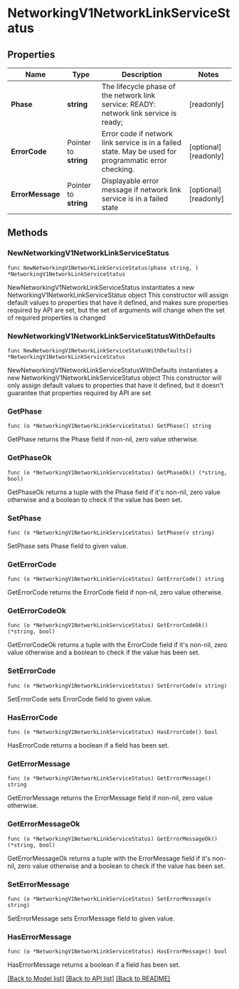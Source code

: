 # NetworkingV1NetworkLinkServiceStatus

## Properties

Name | Type | Description | Notes
------------ | ------------- | ------------- | -------------
**Phase** | **string** | The lifecycle phase of the network link service:  READY:  network link service is ready;  | [readonly] 
**ErrorCode** | Pointer to **string** | Error code if network link service is in a failed state. May be used for programmatic error checking.  | [optional] [readonly] 
**ErrorMessage** | Pointer to **string** | Displayable error message if network link service is in a failed state | [optional] [readonly] 

## Methods

### NewNetworkingV1NetworkLinkServiceStatus

`func NewNetworkingV1NetworkLinkServiceStatus(phase string, ) *NetworkingV1NetworkLinkServiceStatus`

NewNetworkingV1NetworkLinkServiceStatus instantiates a new NetworkingV1NetworkLinkServiceStatus object
This constructor will assign default values to properties that have it defined,
and makes sure properties required by API are set, but the set of arguments
will change when the set of required properties is changed

### NewNetworkingV1NetworkLinkServiceStatusWithDefaults

`func NewNetworkingV1NetworkLinkServiceStatusWithDefaults() *NetworkingV1NetworkLinkServiceStatus`

NewNetworkingV1NetworkLinkServiceStatusWithDefaults instantiates a new NetworkingV1NetworkLinkServiceStatus object
This constructor will only assign default values to properties that have it defined,
but it doesn't guarantee that properties required by API are set

### GetPhase

`func (o *NetworkingV1NetworkLinkServiceStatus) GetPhase() string`

GetPhase returns the Phase field if non-nil, zero value otherwise.

### GetPhaseOk

`func (o *NetworkingV1NetworkLinkServiceStatus) GetPhaseOk() (*string, bool)`

GetPhaseOk returns a tuple with the Phase field if it's non-nil, zero value otherwise
and a boolean to check if the value has been set.

### SetPhase

`func (o *NetworkingV1NetworkLinkServiceStatus) SetPhase(v string)`

SetPhase sets Phase field to given value.


### GetErrorCode

`func (o *NetworkingV1NetworkLinkServiceStatus) GetErrorCode() string`

GetErrorCode returns the ErrorCode field if non-nil, zero value otherwise.

### GetErrorCodeOk

`func (o *NetworkingV1NetworkLinkServiceStatus) GetErrorCodeOk() (*string, bool)`

GetErrorCodeOk returns a tuple with the ErrorCode field if it's non-nil, zero value otherwise
and a boolean to check if the value has been set.

### SetErrorCode

`func (o *NetworkingV1NetworkLinkServiceStatus) SetErrorCode(v string)`

SetErrorCode sets ErrorCode field to given value.

### HasErrorCode

`func (o *NetworkingV1NetworkLinkServiceStatus) HasErrorCode() bool`

HasErrorCode returns a boolean if a field has been set.

### GetErrorMessage

`func (o *NetworkingV1NetworkLinkServiceStatus) GetErrorMessage() string`

GetErrorMessage returns the ErrorMessage field if non-nil, zero value otherwise.

### GetErrorMessageOk

`func (o *NetworkingV1NetworkLinkServiceStatus) GetErrorMessageOk() (*string, bool)`

GetErrorMessageOk returns a tuple with the ErrorMessage field if it's non-nil, zero value otherwise
and a boolean to check if the value has been set.

### SetErrorMessage

`func (o *NetworkingV1NetworkLinkServiceStatus) SetErrorMessage(v string)`

SetErrorMessage sets ErrorMessage field to given value.

### HasErrorMessage

`func (o *NetworkingV1NetworkLinkServiceStatus) HasErrorMessage() bool`

HasErrorMessage returns a boolean if a field has been set.


[[Back to Model list]](../README.md#documentation-for-models) [[Back to API list]](../README.md#documentation-for-api-endpoints) [[Back to README]](../README.md)


